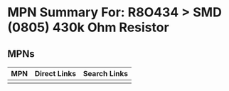 



# MPN Summary For: R8O434 > SMD (0805) 430k Ohm Resistor

## MPNs
  

|MPN|Direct Links|Search Links|
| :--- | :--- | :--- |
||||
